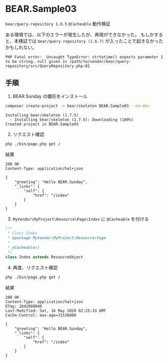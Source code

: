 # BEAR.Sample03

`bear/query-repository 1.6.5` `@Cacheable` 動作検証

ある環境では、以下のエラーが発生したが、再現ができなかった。
もしかすると、本検証では `bear/query-repository (1.6.7)` が入ったことで起きなかったかもしれない。

```
PHP Fatal error:  Uncaught TypeError: strtotime() expects parameter 1 to be string, null given in /path/to/vendor/bear/query-repository/src/QueryRepository.php:81
```

## 手順

1. BEAR.Sunday の雛形をインストール

```bash
composer create-project -n bear/skeleton BEAR.Sample03 --no-dev
```

```
Installing bear/skeleton (1.7.5)
  - Installing bear/skeleton (1.7.5): Downloading (100%)
Created project in BEAR.Sample03
```

2. リクエスト確認

```bash
php ./bin/page.php get /
```

結果

```
200 OK
Content-Type: application/hal+json

{
    "greeting": "Hello BEAR.Sunday",
    "_links": {
        "self": {
            "href": "/index"
        }
    }
}
```

3. `MyVendor\MyProject\Resource\Page\Index` に `@Cacheable` を付ける

```php
/**
 * Class Index
 * @package MyVendor\MyProject\Resource\Page
 *
 * @Cacheable()
 */
class Index extends ResourceObject
```

4. 再度、リクエスト確認

```bash
php ./bin/page.php get /
```

結果

```
200 OK
Content-Type: application/hal+json
ETag: 2842980848
Last-Modified: Sat, 16 May 2020 02:25:33 GMT
Cache-Control: max-age=31536000

{
    "greeting": "Hello BEAR.Sunday",
    "_links": {
        "self": {
            "href": "/index"
        }
    }
}
```